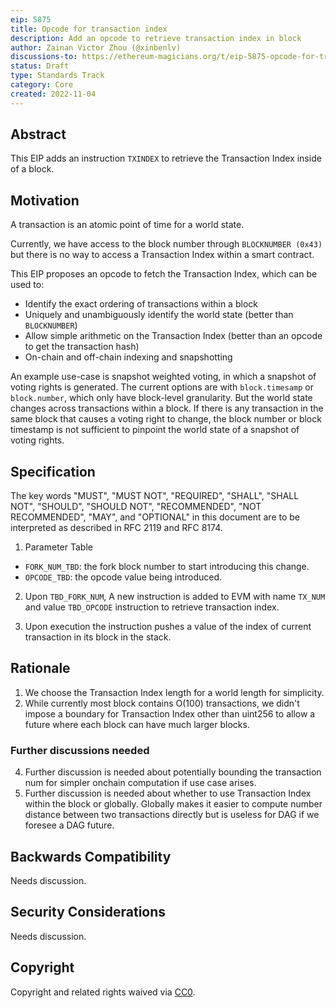 ```yaml
---
eip: 5875
title: Opcode for transaction index
description: Add an opcode to retrieve transaction index in block
author: Zainan Victor Zhou (@xinbenlv)
discussions-to: https://ethereum-magicians.org/t/eip-5875-opcode-for-transaction-number-in-a-block/11612
status: Draft
type: Standards Track
category: Core
created: 2022-11-04
---
```


## Abstract

This EIP adds an instruction `TXINDEX` to retrieve the Transaction Index inside of a block.

## Motivation

A transaction is an atomic point of time for a world state.

Currently, we have access to the block number through `BLOCKNUMBER (0x43)` but there is no way to access a Transaction Index within a smart contract.

This EIP proposes an opcode to fetch the Transaction Index, which can be used to:

* Identify the exact ordering of transactions within a block
* Uniquely and unambiguously identify the world state (better than `BLOCKNUMBER`)
* Allow simple arithmetic on the Transaction Index (better than an opcode to get the transaction hash)
* On-chain and off-chain indexing and snapshotting

An example use-case is snapshot weighted voting, in which a snapshot of voting rights is generated. The current options are with `block.timesamp` or `block.number`, which only have block-level granularity. But the world state changes across transactions within a block. If there is any transaction in the same block that causes a voting right to change, the block number or block timestamp is not sufficient to pinpoint the world state of a snapshot of voting rights.

## Specification

The key words "MUST", "MUST NOT", "REQUIRED", "SHALL", "SHALL NOT", "SHOULD", "SHOULD NOT", "RECOMMENDED", "NOT RECOMMENDED", "MAY", and "OPTIONAL" in this document are to be interpreted as described in RFC 2119 and RFC 8174.

1. Parameter Table

* `FORK_NUM_TBD`: the fork block number to start introducing this change.
* `OPCODE_TBD`: the opcode value being introduced.

2. Upon `TBD_FORK_NUM`, A new instruction is added to EVM with name `TX_NUM` and value `TBD_OPCODE` instruction to retrieve transaction index.

3. Upon execution the instruction pushes a value of the index of current transaction in its block in the stack.

## Rationale

1. We choose the Transaction Index length for a world length for simplicity.
2. While currently most block contains O(100) transactions, we didn't impose a boundary for Transaction Index other than uint256 to allow
a future where each block can have much larger blocks.

### Further discussions needed

4. Further discussion is needed about potentially bounding the transaction num for simpler onchain computation if use case arises.
5. Further discussion is needed about whether to use Transaction Index within the block or globally. Globally makes it easier to compute number distance between two transactions directly but is useless for DAG
if we foresee a DAG future.

## Backwards Compatibility

Needs discussion.

## Security Considerations

Needs discussion.

## Copyright

Copyright and related rights waived via [CC0](../LICENSE.md).

